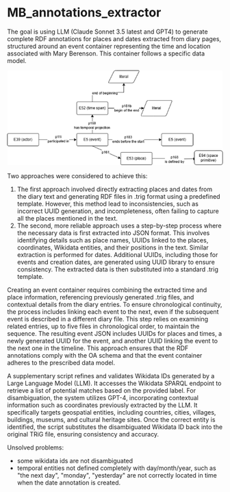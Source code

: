 # MB_annotations_extractor

The goal is using LLM (Claude Sonnet 3.5 latest and GPT4) to generate complete RDF annotations for places and dates extracted from diary pages, structured around an event container representing the time and location associated with Mary Berenson. This container follows a specific data model.

![Datamodel]( datamodel_annotations.drawio.png )
 
Two approaches were considered to achieve this:
1) The first approach involved directly extracting places and dates from the diary text and generating RDF files in .trig format using a predefined template. However, this method lead to inconsistencies, such as incorrect UUID generation, and incompleteness, often failing to capture all the places mentioned in the text. 
2) The second, more reliable approach uses a step-by-step process where the necessary data is first extracted into JSON format. This involves identifying details such as place names, UUIDs linked to the places, coordinates, Wikidata entities, and their positions in the text. Similar extraction is performed for dates. Additional UUIDs, including those for events and creation dates, are generated using UUID library to ensure consistency. The extracted data is then substituted into a standard .trig template.

Creating an event container requires combining the extracted time and place information, referencing previously generated .trig files, and contextual details from the diary entries. To ensure chronological continuity, the process includes linking each event to the next, even if the subsequent event is described in a different diary file. This step relies on examining related entries, up to five files in chronological order, to maintain the sequence. The resulting event JSON includes UUIDs for places and times, a newly generated UUID for the event, and another UUID linking the event to the next one in the timeline. This approach ensures that the RDF annotations comply with the OA schema and that the event container adheres to the prescribed data model.

A supplementary script refines and validates Wikidata IDs generated by a Large Language Model (LLM). It accesses the Wikidata SPARQL endpoint to retrieve a list of potential matches based on the provided label. For disambiguation, the system utilizes GPT-4, incorporating contextual information such as coordinates previously extracted by the LLM. It specifically targets geospatial entities, including countries, cities, villages, buildings, museums, and cultural heritage sites. Once the correct entity is identified, the script substitutes the disambiguated Wikidata ID back into the original TRiG file, ensuring consistency and accuracy.

Unsolved problems:
- some wikidata ids are not disambiguated
- temporal entities not defined completely with day/month/year, such as "the next day", "monday", "yesterday" are not correctly located in time when the date annotation is created. 

